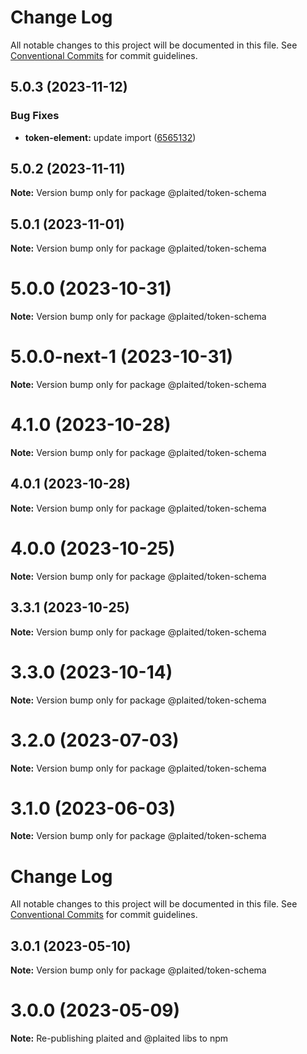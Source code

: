 # Change Log

All notable changes to this project will be documented in this file.
See [Conventional Commits](https://conventionalcommits.org) for commit guidelines.

## 5.0.3 (2023-11-12)


### Bug Fixes

* **token-element:** update import ([6565132](https://github.com/plaited/plaited/commit/6565132b2bb531cf521ada49f583125ee06f4cd8))





## 5.0.2 (2023-11-11)

**Note:** Version bump only for package @plaited/token-schema





## 5.0.1 (2023-11-01)

**Note:** Version bump only for package @plaited/token-schema





# 5.0.0 (2023-10-31)

**Note:** Version bump only for package @plaited/token-schema





# 5.0.0-next-1 (2023-10-31)

**Note:** Version bump only for package @plaited/token-schema





# 4.1.0 (2023-10-28)

**Note:** Version bump only for package @plaited/token-schema

## 4.0.1 (2023-10-28)

**Note:** Version bump only for package @plaited/token-schema

# 4.0.0 (2023-10-25)

**Note:** Version bump only for package @plaited/token-schema

## 3.3.1 (2023-10-25)

**Note:** Version bump only for package @plaited/token-schema

# 3.3.0 (2023-10-14)

**Note:** Version bump only for package @plaited/token-schema

# 3.2.0 (2023-07-03)

**Note:** Version bump only for package @plaited/token-schema

# 3.1.0 (2023-06-03)

**Note:** Version bump only for package @plaited/token-schema

# Change Log

All notable changes to this project will be documented in this file. See
[Conventional Commits](https://conventionalcommits.org) for commit guidelines.

## 3.0.1 (2023-05-10)

**Note:** Version bump only for package @plaited/token-schema

# 3.0.0 (2023-05-09)

**Note:** Re-publishing plaited and @plaited libs to npm
